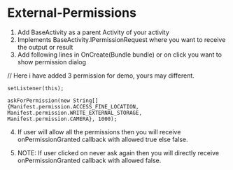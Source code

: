 # External-Permissions
1) Add BaseActivity as a parent Activity of your activity
2) Implements BaseActivity.IPermissionRequest where you want to receive the output or result
3) Add following lines in OnCreate(Bundle bundle) or on click you want to show permission dialog

  // Here i have added 3 permission for demo, yours may different.
  
    setListener(this);
  
    askForPermission(new String[]{Manifest.permission.ACCESS_FINE_LOCATION, Manifest.permission.WRITE_EXTERNAL_STORAGE, Manifest.permission.CAMERA}, 1000);

4) If user will allow all the permissions then you will receive onPermissionGranted callback with allowed true else false.

5) NOTE: If user clicked on never ask again then you will directly receive onPermissionGranted callback with allowed false.
